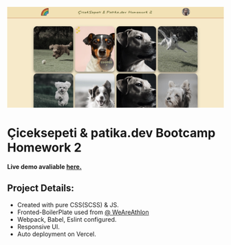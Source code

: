 ![Banner](./src/images/design/banner.jpg)

# **Çiceksepeti & patika.dev Bootcamp** Homework 2

**Live demo avaliable [here.](https://cicek-sepeti-patika-dev-homework-2.vercel.app/)**

## Project Details:

- Created with pure CSS(SCSS) & JS.
- Fronted-BoilerPlate used from [@ WeAreAthlon ](https://github.com/WeAreAthlon/frontend-webpack-boilerplate)
- Webpack, Babel, Eslint configured.
- Responsive UI.
- Auto deployment on Vercel.
